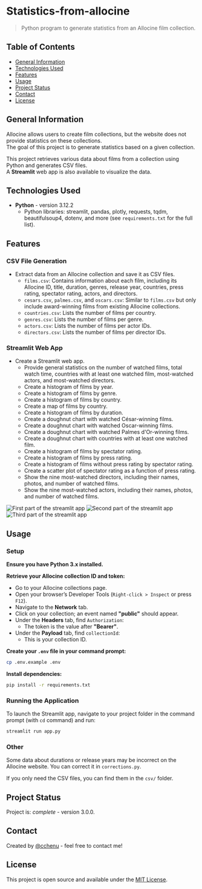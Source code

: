 # Statistics-from-allocine
> Python program to generate statistics from an Allocine film collection.

## Table of Contents
* [General Information](#general-information)
* [Technologies Used](#technologies-used)
* [Features](#features)
* [Usage](#usage)
* [Project Status](#project-status)
* [Contact](#contact)
* [License](#license)

## General Information
Allocine allows users to create film collections, but the website does not provide statistics on these collections.  
The goal of this project is to generate statistics based on a given collection.  

This project retrieves various data about films from a collection using Python and generates CSV files.  
A **Streamlit** web app is also available to visualize the data.

## Technologies Used
- **Python** - version 3.12.2  
  - Python libraries: streamlit, pandas, plotly, requests, tqdm, beautifulsoup4, dotenv, and more (see `requirements.txt` for the full list).

## Features
### CSV File Generation
- Extract data from an Allocine collection and save it as CSV files.
  - `films.csv`: Contains information about each film, including its Allocine ID, title, duration, genres, release year, countries, press rating, spectator rating, actors, and directors.
  - `cesars.csv`, `palmes.csv`, and `oscars.csv`: Similar to `films.csv` but only include award-winning films from existing Allocine collections.
  - `countries.csv`: Lists the number of films per country.
  - `genres.csv`: Lists the number of films per genre.
  - `actors.csv`: Lists the number of films per actor IDs.
  - `directors.csv`: Lists the number of films per director IDs.

### Streamlit Web App
- Create a Streamlit web app.
  - Provide general statistics on the number of watched films, total watch time, countries with at least one watched film, most-watched actors, and most-watched directors.
  - Create a histogram of films by year.
  - Create a histogram of films by genre.
  - Create a histogram of films by country.
  - Create a map of films by country.
  - Create a histogram of films by duration.
  - Create a doughnut chart with watched César-winning films.
  - Create a doughnut chart with watched Oscar-winning films.
  - Create a doughnut chart with watched Palmes d'Or-winning films.
  - Create a doughnut chart with countries with at least one watched film.
  - Create a histogram of films by spectator rating.
  - Create a histogram of films by press rating.
  - Create a histogram of films without press rating by spectator rating.
  - Create a scatter plot of spectator rating as a function of press rating.
  - Show the nine most-watched directors, including their names, photos, and number of watched films.
  - Show the nine most-watched actors, including their names, photos, and number of watched films.

![First part of the streamlit app](https://zupimages.net/up/25/13/0ryo.png)
![Second part of the streamlit app](https://zupimages.net/up/25/13/x06n.png)
![Third part of the streamlit app](https://zupimages.net/up/25/13/lw17.png)

## Usage
### Setup
**Ensure you have Python 3.x installed.**

**Retrieve your Allocine collection ID and token:**
   - Go to your Allocine collections page.
   - Open your browser’s Developer Tools (`Right-click > Inspect` or press `F12`).
   - Navigate to the **Network** tab.
   - Click on your collection; an event named **"public"** should appear.
   - Under the **Headers** tab, find `Authorization`:  
     - The token is the value after **"Bearer"**.
   - Under the **Payload** tab, find `collectionId`:  
     - This is your collection ID.

**Create your `.env` file in your command prompt:**  
   ```bash
   cp .env.example .env
   ```

**Install dependencies:**
   ```bash
   pip install -r requirements.txt
   ```

### Running the Application
To launch the Streamlit app, navigate to your project folder in the command prompt (with `cd` command) and run:
   ```bash
   streamlit run app.py
   ```

### Other
Some data about durations or release years may be incorrect on the Allocine website. You can correct it in `corrections.py`.

If you only need the CSV files, you can find them in the `csv/` folder.


## Project Status
Project is: _complete_ - version 3.0.0.


## Contact
Created by [@cchenu](https://github.com/cchenu/) - feel free to contact me!

## License
This project is open source and available under the [MIT License](LICENSE).

